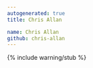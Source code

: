```yaml
---
autogenerated: true
title: Chris Allan

name: Chris Allan
github: chris-allan
---
```


{% include warning/stub %}
